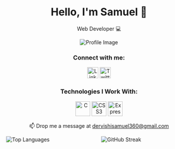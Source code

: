 <div align="center">
    <h1>Hello, I'm Samuel 👋</h1>
    <p>Web Developer 💻</p>
    <img src="https://media.giphy.com/media/26tn33aiTi1jkl6H6/giphy.gif" alt="Profile Image">
    <h3>Connect with me:</h3>
    <a href="https://linkedin.com/in/samueldervishi" target="_blank"><img src="https://your-linkedin-icon-url.com" alt="LinkedIn" height="30" width="30" /></a>
    <a href="https://twitter.com/codzmaestro" target="_blank"><img src="https://your-twitter-icon-url.com" alt="Twitter" height="30" width="30" /></a>
</div>

<div align="center">
    <h3>Technologies I Work With:</h3>
    <img src="https://your-tech-icon-url/c-icon.svg" alt="C" width="40" height="40" />
    <img src="https://your-tech-icon-url/css3-icon.svg" alt="CSS3" width="40" height="40" />
    <img src="https://your-tech-icon-url/express-icon.svg" alt="Express.js" width="40" height="40" />
    <!-- Add more icons for other technologies -->
</div>

<div align="center">
    <p>📫 Drop me a message at <a href="mailto:alex.doe@email.com">dervishisamuel360@gmail.com</a></p>
</div>

<div align="center">
    <p><img align="left" src="https://github-readme-stats.vercel.app/api/top-langs?username=alex-doe&show_icons=true&locale=en&layout=compact" alt="Top Languages" /></p>
    <p><img align="center" src="https://github-readme-streak-stats.herokuapp.com/?user=alex-doe" alt="GitHub Streak" /></p>
</div>
